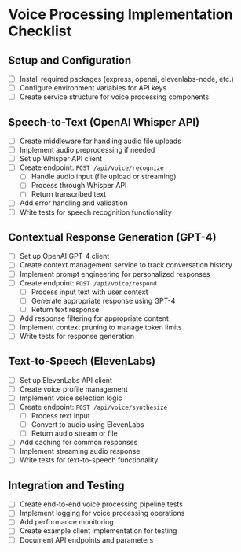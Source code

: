 # Voice Processing Implementation Checklist

## Setup and Configuration
- [ ] Install required packages (express, openai, elevenlabs-node, etc.)
- [ ] Configure environment variables for API keys
- [ ] Create service structure for voice processing components

## Speech-to-Text (OpenAI Whisper API)
- [ ] Create middleware for handling audio file uploads
- [ ] Implement audio preprocessing if needed
- [ ] Set up Whisper API client
- [ ] Create endpoint: `POST /api/voice/recognize`
  - [ ] Handle audio input (file upload or streaming)
  - [ ] Process through Whisper API
  - [ ] Return transcribed text
- [ ] Add error handling and validation
- [ ] Write tests for speech recognition functionality

## Contextual Response Generation (GPT-4)
- [ ] Set up OpenAI GPT-4 client
- [ ] Create context management service to track conversation history
- [ ] Implement prompt engineering for personalized responses
- [ ] Create endpoint: `POST /api/voice/respond`
  - [ ] Process input text with user context
  - [ ] Generate appropriate response using GPT-4
  - [ ] Return text response
- [ ] Add response filtering for appropriate content
- [ ] Implement context pruning to manage token limits
- [ ] Write tests for response generation

## Text-to-Speech (ElevenLabs)
- [ ] Set up ElevenLabs API client
- [ ] Create voice profile management
- [ ] Implement voice selection logic
- [ ] Create endpoint: `POST /api/voice/synthesize`
  - [ ] Process text input
  - [ ] Convert to audio using ElevenLabs
  - [ ] Return audio stream or file
- [ ] Add caching for common responses
- [ ] Implement streaming audio response
- [ ] Write tests for text-to-speech functionality

## Integration and Testing
- [ ] Create end-to-end voice processing pipeline tests
- [ ] Implement logging for voice processing operations
- [ ] Add performance monitoring
- [ ] Create example client implementation for testing
- [ ] Document API endpoints and parameters 